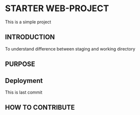# STARTER WEB-PROJECT

This is a simple project

## INTRODUCTION

To understand difference between staging and working directory

## PURPOSE

## Deployment

This is last commit

## HOW TO CONTRIBUTE
